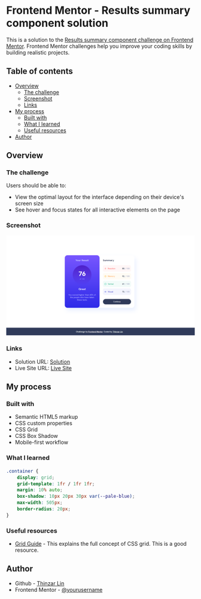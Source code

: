 # Frontend Mentor - Results summary component solution

This is a solution to the [Results summary component challenge on Frontend Mentor](https://www.frontendmentor.io/challenges/results-summary-component-CE_K6s0maV). Frontend Mentor challenges help you improve your coding skills by building realistic projects. 

## Table of contents

- [Overview](#overview)
  - [The challenge](#the-challenge)
  - [Screenshot](#screenshot)
  - [Links](#links)
- [My process](#my-process)
  - [Built with](#built-with)
  - [What I learned](#what-i-learned)
  - [Useful resources](#useful-resources)
- [Author](#author)


## Overview

### The challenge

Users should be able to:

- View the optimal layout for the interface depending on their device's screen size
- See hover and focus states for all interactive elements on the page

### Screenshot

![](./screenshot.png)

### Links

- Solution URL: [Solution](https://github.com/thinzarlin/Results-Summary-Component)
- Live Site URL: [Live Site](https://thinzarlin.github.io/Results-Summary-Component/)

## My process

### Built with

- Semantic HTML5 markup
- CSS custom properties
- CSS Grid
- CSS Box Shadow
- Mobile-first workflow

### What I learned

```css
.container {
    display: grid;
    grid-template: 1fr / 1fr 1fr;
    margin: 10% auto;
    box-shadow: 10px 20px 30px var(--pale-blue);
    max-width: 505px;
    border-radius: 20px;
}
```

### Useful resources

- [Grid Guide](https://css-tricks.com/snippets/css/complete-guide-grid/) - This explains the full concept of CSS grid. This is a good resource. 

## Author

- Github - [Thinzar Lin](https://github.com/thinzarlin)
- Frontend Mentor - [@yourusername](https://www.frontendmentor.io/profile/thinzarlin)

